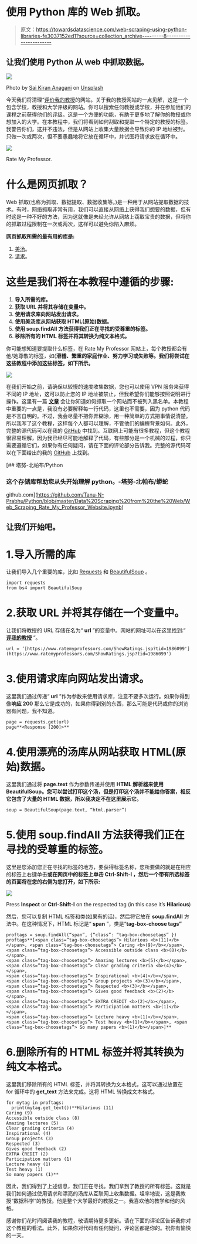 # 使用 Python 库的 Web 抓取。

> 原文：<https://towardsdatascience.com/web-scraping-using-python-libraries-fe3037152ed1?source=collection_archive---------8----------------------->

## 让我们使用 Python 从 web 中抓取数据。

![](img/9c6bc053ececba09abd00b88b8a13bdd.png)

Photo by [Sai Kiran Anagani](https://unsplash.com/@_imkiran?utm_source=unsplash&utm_medium=referral&utm_content=creditCopyText) on [Unsplash](https://unsplash.com/s/photos/websites?utm_source=unsplash&utm_medium=referral&utm_content=creditCopyText)

今天我们将清理“[评价我的教授](https://www.ratemyprofessors.com/?source=post_page---------------------------)的网站。关于我的教授网站的一点见解，这是一个包含学校，教授和大学评级的网站。你可以搜索任何教授或学校，并在参加他们的课程之前获得他们的评级。这是一个方便的功能，有助于更多地了解你的教授或你想加入的大学。在本教程中，我们将看到如何刮取和提取一个特定的教授的标签。我警告你们，这并不违法，但是从网站上收集大量数据会导致你的 IP 地址被封。只做一次或两次，但不要愚蠢地将它放在循环中，并试图将请求放在循环中。

![](img/77a2cc16ebcc70798020cd1d8a19e518.png)

Rate My Professor.

# 什么是网页抓取？

Web 抓取(也称为抓取、数据提取、数据收集等。)是一种用于从网站提取数据的技术。有时，网络抓取非常有用，我们可以直接从网络上获得我们想要的数据，但有时这是一种不好的方法，因为这就像是未经允许从网站上窃取宝贵的数据，但将你的抓取过程限制在一次或两次，这样可以避免你陷入麻烦。

**网页抓取所需的最有用的库是:**

1.  [美汤](https://www.crummy.com/software/BeautifulSoup/bs4/doc/?source=post_page---------------------------)。
2.  [请求](https://2.python-requests.org/en/master/?source=post_page---------------------------)。

# 这些是我们将在本教程中遵循的步骤:

1.  **导入所需的库。**
2.  **获取 URL 并将其存储在变量中。**
3.  **使用请求库向网站发出请求。**
4.  **使用美汤库从网站获取 HTML(原始)数据。**
5.  **使用 soup.findAll 方法获得我们正在寻找的受尊重的标签。**
6.  **移除所有的 HTML 标签并将其转换为纯文本格式。**

你可能想知道要提取什么标签，在 Rate My Professor 网站上，每个教授都会有他/她尊敬的标签，如(**滑稽、繁重的家庭作业、努力学习或失败等。我们将尝试在这些教程中添加这些标签，如下所示。**

![](img/31e0b1112541e77ee6291aec5d0c59b0.png)

在我们开始之前，请确保以较慢的速度收集数据，您也可以使用 VPN 服务来获得不同的 IP 地址，这可以防止您的 IP 地址被禁止，但我希望你们能够按照说明进行操作。这里有一篇 [**文章**](https://hackernoon.com/how-to-scrape-a-website-without-getting-blacklisted-271a605a0d94?source=post_page---------------------------) 会让你知道如何抓取一个网站而不被列入黑名单。本教程中重要的一点是，我没有必要解释每一行代码，这里也不需要，因为 python 代码是不言自明的。不过，我会尽量不把你弄糊涂，用一种简单的方式把事情说清楚。所以我写了这个教程，这样每个人都可以理解，不管他们的编程背景如何。此外，完整的源代码可以在我的 [GitHub](https://github.com/Tanu-N-Prabhu/Python/blob/master/Data%20Scraping%20from%20the%20Web/Web_Scraping_Rate_My_Professor_Website.ipynb) 中找到。互联网上可能有很多教程，但这个教程很容易理解，因为我已经尽可能地解释了代码，有些部分是一个机械的过程，你只需要遵循它们，如果你有任何疑问，请在下面的评论部分告诉我。完整的源代码可以在下面给出的我的 [GitHub](https://github.com/Tanu-N-Prabhu/Python/blob/master/Data%20Scraping%20from%20the%20Web/Web_Scraping_Rate_My_Professor_Website.ipynb) 上找到。

[](https://github.com/Tanu-N-Prabhu/Python/blob/master/Data%20Scraping%20from%20the%20Web/Web_Scraping_Rate_My_Professor_Website.ipynb) [## 塔努-北帕布/Python

### 这个存储库帮助您从头开始理解 python。-塔努-北帕布/蟒蛇

github.com](https://github.com/Tanu-N-Prabhu/Python/blob/master/Data%20Scraping%20from%20the%20Web/Web_Scraping_Rate_My_Professor_Website.ipynb) 

## 让我们开始吧。

# 1.导入所需的库

让我们导入几个重要的库，比如 [Requests](https://2.python-requests.org/en/master?source=post_page---------------------------) 和 [BeautifulSoup](https://www.crummy.com/software/BeautifulSoup/bs4/doc/?source=post_page---------------------------) 。

```
import requests
from bs4 import BeautifulSoup
```

# 2.获取 URL 并将其存储在一个变量中。

让我们将教授的 URL 存储在名为“ **url** ”的变量中。网站的网址可以在这里找到:“ [**评我的教授**](https://www.ratemyprofessors.com/ShowRatings.jsp?tid=1986099&source=post_page---------------------------) ”。

```
url = ‘[https://www.ratemyprofessors.com/ShowRatings.jsp?tid=1986099'](https://www.ratemyprofessors.com/ShowRatings.jsp?tid=1986099')
```

# 3.使用请求库向网站发出请求。

这里我们通过传递“ **url** ”作为参数来使用请求库，注意不要多次运行。如果你得到像**响应 200** 那么它是成功的，如果你得到别的东西，那么可能是代码或你的浏览器有问题，我不知道。

```
page = requests.get(url)
page**<Response [200]>**
```

# 4.使用漂亮的汤库从网站获取 HTML(原始)数据。

这里我们通过将 **page.text** 作为参数传递并使用 **HTML 解析器来使用 BeautifulSoup。您可以尝试打印这个汤，但是打印这个汤并不能给你答案，相反它包含了大量的 HTML 数据，所以我决定不在这里展示它。**

```
soup = BeautifulSoup(page.text, “html.parser”)
```

# 5.使用 soup.findAll 方法获得我们正在寻找的受尊重的标签。

这里是您添加您正在寻找的标签的地方，要获得标签名称，您所要做的就是在相应的标签上右键单击**或在网页中的标签上单击 **Ctrl-Shift-I** ，然后一个带有所选标签的页面将在您的右侧为您打开，如下所示:**

![](img/f52d39e09b0605223d9477704c0e63b2.png)

Press **Inspect** or **Ctrl-Shift-I** on the respected tag (in this case it’s **Hilarious**)

然后，您可以复制 HTML 标签和类(如果有的话)，然后将它放在 **soup.findAll** 方法中。在这种情况下，HTML 标记是“ **span** ”，类是“**tag-box-choose tags”**

```
proftags = soup.findAll(“span”, {“class”: “tag-box-choosetags” })
proftags**[<span class=”tag-box-choosetags”> Hilarious <b>(11)</b></span>, <span class=”tag-box-choosetags”> Caring <b>(9)</b></span>, 
<span class=”tag-box-choosetags”> Accessible outside class <b>(8)</b></span>, 
<span class=”tag-box-choosetags”> Amazing lectures <b>(5)</b></span>, 
<span class=”tag-box-choosetags”> Clear grading criteria <b>(4)</b></span>, 
<span class=”tag-box-choosetags”> Inspirational <b>(4)</b></span>, <span class=”tag-box-choosetags”> Group projects <b>(3)</b></span>, <span class=”tag-box-choosetags”> Respected <b>(3)</b></span>, 
<span class=”tag-box-choosetags”> Gives good feedback <b>(2)</b></span>, 
<span class=”tag-box-choosetags”> EXTRA CREDIT <b>(2)</b></span>, <span class=”tag-box-choosetags”> Participation matters <b>(1)</b></span>, 
<span class=”tag-box-choosetags”> Lecture heavy <b>(1)</b></span>, <span class=”tag-box-choosetags”> Test heavy <b>(1)</b></span>, <span class=”tag-box-choosetags”> So many papers <b>(1)</b></span>]**
```

# 6.删除所有的 HTML 标签并将其转换为纯文本格式。

这里我们移除所有的 HTML 标签，并将其转换为文本格式，这可以通过放置在 for 循环中的 **get_text** 方法来完成。这将 HTML 转换成文本格式。

```
for mytag in proftags:
  print(mytag.get_text())**Hilarious (11)  
Caring (9)  
Accessible outside class (8)  
Amazing lectures (5)  
Clear grading criteria (4)  
Inspirational (4)  
Group projects (3)  
Respected (3)  
Gives good feedback (2)  
EXTRA CREDIT (2)  
Participation matters (1)  
Lecture heavy (1)  
Test heavy (1)  
So many papers (1)**
```

因此，我们得到了上述信息，我们正在寻找。我们拿到了教授的所有标签。这就是我们如何通过使用请求和漂亮的汤库从互联网上收集数据。坦率地说，这是我教授“数据科学”的教授。他是整个大学最好的教授之一。我喜欢他的教学和他的风格。

感谢你们花时间阅读我的教程，敬请期待更多更新。请在下面的评论区告诉我你对这个教程的看法。此外，如果你对代码有任何疑问，评论区都是你的。祝你有愉快的一天。